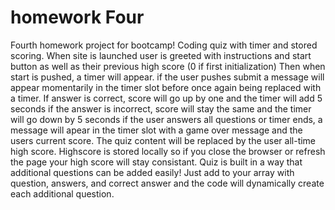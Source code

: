 # homework Four
Fourth homework project for bootcamp! Coding quiz with timer and stored scoring.
When site is launched user is greeted with instructions and start button as well as their previous high score (0 if first initialization)
Then when start is pushed, a timer will appear. if the user pushes submit a message will appear momentarily in the timer slot before once again being replaced with a timer.
If answer is correct, score will go up by one and the timer will add 5 seconds
if the answer is incorrect, score will stay the same and the timer will go down by 5 seconds
if the user answers all questions or timer ends, a message will apear in the timer slot with a game over message and the users current score. The quiz content will be replaced by the user all-time high score.
Highscore is stored locally so if you close the browser or refresh the page your high score will stay consistant.
Quiz is built in a way that additional questions can be added easily! Just add to your array with question, answers, and correct answer and the code will dynamically create each additional question.
